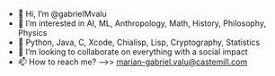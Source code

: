- 👋 Hi, I’m @gabrielMvalu
- 👀 I’m interested in AI, ML, Anthropology, Math, History, Philosophy, Physics
- 🌱 Python, Java, C, Xcode, Chialisp, Lisp, Cryptography, Statistics
- 💞️ I’m looking to collaborate on everything with a social impact
- 📫 How to reach me? -->> marian-gabriel.valu@castemill.com

<!---
gabrielMvalu/gabrielMvalu is a ✨ special ✨ repository because its `README.md` (this file) appears on your GitHub profile.
You can click the Preview link to take a look at your changes.
--->
